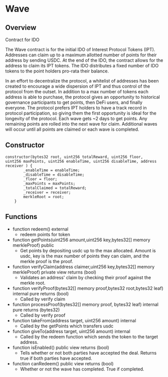 # Wave

## Overview
Contract for IDO

The Wave contract is for the initial IDO of Interest Protocol Tokens (IPT). Addresses can claim up to a maximum allotted number of points for their address by sending USDC. At the end of the IDO, the contract allows for the address to claim its IPT tokens. The IDO distributes a fixed number of IDO tokens to the point holders pro-rata their balance. 

In an effort to decentralize the protocol, a whitelist of addresses has been created to encourage a wide dispersion of IPT and thus control of the protocol from the outset. In addition to a max number of tokens each address is able to purchase, the protocol gives an opportunity to historical governance participants to get points, then DeFi users, and finally everyone. The protocol prefers IPT holders to have a track record in protocol participation, so giving them the first opportunity is ideal for the longevity of the protocol. Each wave gets ~2 days to get points. Any remaining points are rolled into the next wave for claim. Additional waves will occur until all points are claimed or each wave is completed. 


## Constructor
```
constructor(bytes32 root, uint256 totalReward, uint256 floor, 
uint256 maxPoints, uint256 enableTime, uint256 disableTime, address receiver ) {
        _enableTime = enableTime;
        _disableTime = disableTime;
        _floor = floor;
        _maxPoints = maxPoints;
        _totalClaimed = totalReward;
        _receiver = receiver;
        merkleRoot = root;
    }
```

## Functions
* function redeem() external
    * redeem points for token
* function getPoints(uint256 amount,uint256 key,bytes32[] memory merkleProof) public
    * Get points by depositing usdc up to the max allocated. Amount is usdc, key is the max number of points they can claim, and the merkle proof is the proof.  
* function verifyClaim(address claimer,uint256 key,bytes32[] memory merkleProof) private view returns (bool) 
    * Validates an address' claim by checking their proof against the merkle root. 
* function verifyProof(bytes32[] memory proof,bytes32 root,bytes32 leaf) internal pure returns (bool)
    * Called by verify claim
* function processProof(bytes32[] memory proof, bytes32 leaf) internal pure returns (bytes32)
    * Called by verify proof
* function takeFrom(address target, uint256 amount) internal
    * Called by the getPoints which transfers usdc
* function giveTo(address target, uint256 amount) internal
    * Called by the redeem function which sends the token to the target address.
* function isEnabled() public view returns (bool)
    * Tells whether or not both parties have accepted the deal. Returns true if both parties have accepted.
* function canRedeem() public view returns (bool)
    * Whether or not the wave has completed. True if completed. 
